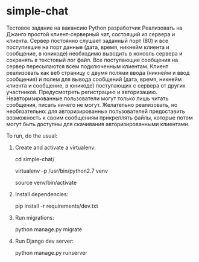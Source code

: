 # simple-chat
Тестовое задание на вакансию Python разработчик  Реализовать на Джанго простой клиент-серверный чат, состоящий из сервера и клиента.
Сервер постоянно слушает заданный порт (80) и все поступившие на порт данные (дата, время, никнейм клиента и сообщение, в юникоде) необходимо выводить в консоль сервера и сохранять в текстовый лог файл.
Все поступающие сообщения на сервер пересылаются всем подключенным клиентам.
Клиент реализовать как веб страницу с двумя полями ввода (никнейм и ввод сообщения) и полем для вывода сообщений (дата, время, никнейм клиента и сообщение, в юникоде) поступающих с сервера от других участников.
Предусмотреть регистрацию и авторизацию. Неавторизированные пользователи могут только лишь читать сообщения, писать ничего не могут.
Желательно реализовать, но необязательно: для авторизированных пользователей предоставить возможность к своим сообщениям прикреплять файлы, которые потом могут быть доступны для скачивания авторизированными клиентами.


To run, do the usual:

1. Create and activate a virtualenv:

    cd simple-chat/

    virtualenv -p /usr/bin/python2.7 venv

    source venv/bin/activate


2. Install dependencies:

    pip install -r requirements/dev.txt

3. Run migrations:

    python manage.py migrate

4. Run Django dev server:

    python manage.py runserver
